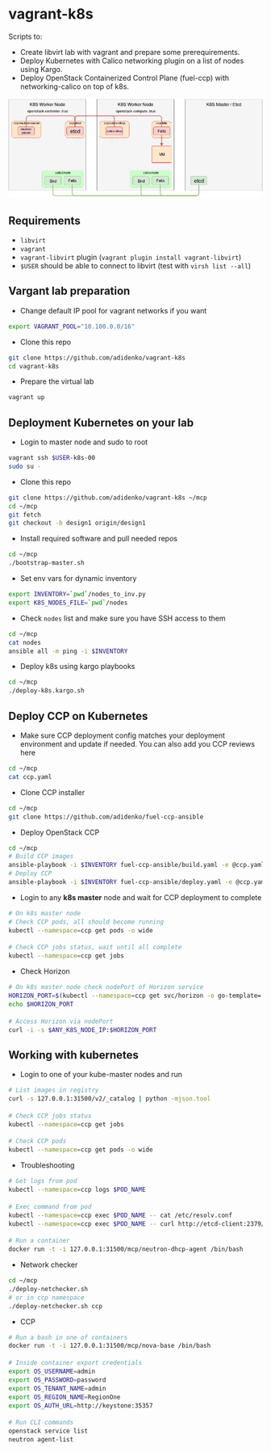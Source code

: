 vagrant-k8s
===========
Scripts to:

* Create libvirt lab with vagrant and prepare some prerequirements.
* Deploy Kubernetes with Calico networking plugin on a list of nodes using Kargo.
* Deploy OpenStack Containerized Control Plane (fuel-ccp) with networking-calico on top of k8s.

![Deployment scheme](img/k8s-ccp-calico-01.png)

Requirements
------------

* `libvirt`
* `vagrant`
* `vagrant-libvirt` plugin (`vagrant plugin install vagrant-libvirt`)
* `$USER` should be able to connect to libvirt (test with `virsh list --all`)

Vargant lab preparation
-----------------------

* Change default IP pool for vagrant networks if you want

```bash
export VAGRANT_POOL="10.100.0.0/16"
```

* Clone this repo

```bash
git clone https://github.com/adidenko/vagrant-k8s
cd vagrant-k8s
```

* Prepare the virtual lab

```bash
vagrant up
```

Deployment Kubernetes on your lab
---------------------------------

* Login to master node and sudo to root

```bash
vagrant ssh $USER-k8s-00
sudo su -
```

* Clone this repo

```bash
git clone https://github.com/adidenko/vagrant-k8s ~/mcp
cd ~/mcp
git fetch
git checkout -b design1 origin/design1
```

* Install required software and pull needed repos

```bash
cd ~/mcp
./bootstrap-master.sh
```

* Set env vars for dynamic inventory

```bash
export INVENTORY=`pwd`/nodes_to_inv.py
export K8S_NODES_FILE=`pwd`/nodes
```

* Check `nodes` list and make sure you have SSH access to them

```bash
cd ~/mcp
cat nodes
ansible all -m ping -i $INVENTORY
```

* Deploy k8s using kargo playbooks

```bash
cd ~/mcp
./deploy-k8s.kargo.sh
```

Deploy CCP on Kubernetes
------------------------

* Make sure CCP deployment config matches your deployment environment
and update if needed. You can also add you CCP reviews here

```bash
cd ~/mcp
cat ccp.yaml
```

* Clone CCP installer

```bash
cd ~/mcp
git clone https://github.com/adidenko/fuel-ccp-ansible
```

* Deploy OpenStack CCP

```bash
cd ~/mcp
# Build CCP images
ansible-playbook -i $INVENTORY fuel-ccp-ansible/build.yaml -e @ccp.yaml
# Deploy CCP
ansible-playbook -i $INVENTORY fuel-ccp-ansible/deploy.yaml -e @ccp.yaml
```

* Login to any **k8s master** node and wait for CCP deployment to complete

```bash
# On k8s master node
# Check CCP pods, all should become running
kubectl --namespace=ccp get pods -o wide

# Check CCP jobs status, wait until all complete
kubectl --namespace=ccp get jobs
```

* Check Horizon

```bash
# On k8s master node check nodePort of Horizon service
HORIZON_PORT=$(kubectl --namespace=ccp get svc/horizon -o go-template='{{(index .spec.ports 0).nodePort}}')
echo $HORIZON_PORT

# Access Horizon via nodePort
curl -i -s $ANY_K8S_NODE_IP:$HORIZON_PORT
```

Working with kubernetes
-----------------------

* Login to one of your kube-master nodes and run

```bash
# List images in registry
curl -s 127.0.0.1:31500/v2/_catalog | python -mjson.tool

# Check CCP jobs status
kubectl --namespace=ccp get jobs

# Check CCP pods
kubectl --namespace=ccp get pods -o wide
```

* Troubleshooting

```bash
# Get logs from pod
kubectl --namespace=ccp logs $POD_NAME

# Exec command from pod
kubectl --namespace=ccp exec $POD_NAME -- cat /etc/resolv.conf
kubectl --namespace=ccp exec $POD_NAME -- curl http://etcd-client:2379/health

# Run a container
docker run -t -i 127.0.0.1:31500/mcp/neutron-dhcp-agent /bin/bash
```

* Network checker

```bash
cd ~/mcp
./deploy-netchecker.sh
# or in ccp namespace
./deploy-netchecker.sh ccp
```

* CCP

```bash
# Run a bash in one of containers
docker run -t -i 127.0.0.1:31500/mcp/nova-base /bin/bash

# Inside container export credentials
export OS_USERNAME=admin
export OS_PASSWORD=password
export OS_TENANT_NAME=admin
export OS_REGION_NAME=RegionOne
export OS_AUTH_URL=http://keystone:35357

# Run CLI commands
openstack service list
neutron agent-list
```
